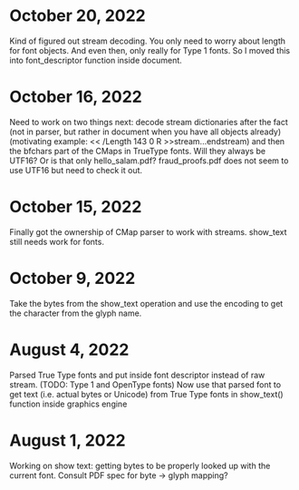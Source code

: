 # October 20, 2022
Kind of figured out stream decoding. You only need to worry about length for font objects. And even then, only really for Type 1 fonts. So I moved this into font_descriptor function inside document.

# October 16, 2022
Need to work on two things next: decode stream dictionaries after the fact (not in parser, but rather in document when you have all objects already) (motivating example: << /Length 143 0 R >>stream...endstream) and then the bfchars part of the CMaps in TrueType fonts. Will they always be UTF16? Or is that only hello_salam.pdf? fraud_proofs.pdf does not seem to use UTF16 but need to check it out.

# October 15, 2022
Finally got the ownership of CMap parser to work with streams. show_text still needs work for fonts.

# October 9, 2022
Take the bytes from the show_text operation and use the encoding to get the character from the glyph name.

# August 4, 2022
Parsed True Type fonts and put inside font descriptor instead of raw stream. (TODO: Type 1 and OpenType fonts) Now use that parsed font to get text (i.e. actual bytes or Unicode) from True Type fonts in show_text() function inside graphics engine

# August 1, 2022
Working on show text: getting bytes to be properly looked up with the current font. Consult PDF spec for byte -> glyph mapping?
